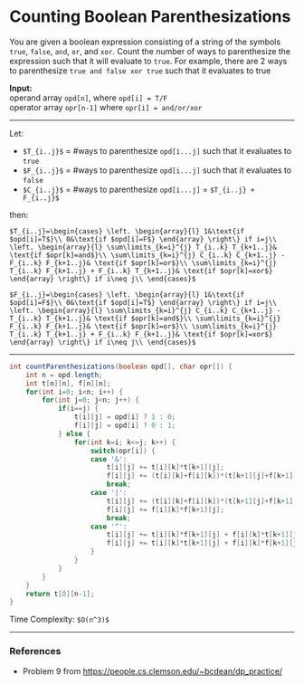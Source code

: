# Counting Boolean Parenthesizations

You are given a boolean expression consisting of a string of the symbols `true`, `false`, `and`, `or`, and `xor`.
Count the number of ways to parenthesize the expression such that it will evaluate to `true`.
For example, there are 2 ways to parenthesize `true and false xor true` such that it evaluates to true

**Input:**  
operand array `opd[n]`, where `opd[i] = T/F`  
operator array `opr[n-1]` where `opr[i] = and/or/xor`

---

Let:
* `$T_{i..j}$` = #ways to parenthesize `opd[i...j]` such that it evaluates to `true`
* `$F_{i..j}$` = #ways to parenthesize `opd[i...j]` such that it evaluates to `false`
* `$C_{i..j}$` = #ways to parenthesize `opd[i...j]` = `$T_{i..j} + F_{i..j}$`

then:

`$T_{i..j}=\begin{cases}
\left.
\begin{array}{l}
1&\text{if $opd[i]=T$}\\
0&\text{if $opd[i]=F$}
\end{array}
\right\}
if i=j\\
\left.
\begin{array}{l}
\sum\limits_{k=i}^{j} T_{i..k} T_{k+1..j}& \text{if $opr[k]=and$}\\
\sum\limits_{k=i}^{j} C_{i..k} C_{k+1..j} - F_{i..k} F_{k+1..j}& \text{if $opr[k]=or$}\\
\sum\limits_{k=i}^{j} T_{i..k} F_{k+1..j} + F_{i..k} T_{k+1..j}& \text{if $opr[k]=xor$}
\end{array}
\right\}
if i\neq j\\
\end{cases}$`

`$F_{i..j}=\begin{cases}
\left.
\begin{array}{l}
1&\text{if $opd[i]=F$}\\
0&\text{if $opd[i]=T$}
\end{array}
\right\}
if i=j\\
\left.
\begin{array}{l}
\sum\limits_{k=i}^{j} C_{i..k} C_{k+1..j} - T_{i..k} T_{k+1..j}& \text{if $opr[k]=and$}\\
\sum\limits_{k=i}^{j} F_{i..k} F_{k+1..j}& \text{if $opr[k]=or$}\\
\sum\limits_{k=i}^{j} T_{i..k} T_{k+1..j} + F_{i..k} F_{k+1..j}& \text{if $opr[k]=xor$}
\end{array}
\right\}
if i\neq j\\
\end{cases}$`

---

```java
int countParenthesizations(boolean opd[], char opr[]) {
    int n = opd.length;
    int t[n][n], f[n][n];
    for(int i=0; i<n; i++) {
        for(int j=0; j<n; j++) {
            if(i==j) {
                t[i][j] = opd[i] ? 1 : 0;
                f[i][j] = opd[i] ? 0 : 1;
            } else {
                for(int k=i; k<=j; k++) {
                    switch(opr[i]) {
                    case '&':
                        t[i][j] += t[i][k]*t[k+1][j];
                        f[i][j] += (t[i][k]+f[i][k])*(t[k+1][j]+f[k+1][j]) - t[i][k]*t[k+1][j];
                        break;
                    case '|':
                        t[i][j] += (t[i][k]+f[i][k])*(t[k+1][j]+f[k+1][j]) - f[i][k]*f[k+1][j];
                        f[i][j] += f[i][k]*f[k+1][j];
                        break;
                    case '^':
                        t[i][j] += t[i][k]*f[k+1][j] + f[i][k]*t[k+1][j];
                        f[i][j] += t[i][k]*t[k+1][j] + f[i][k]*f[k+1][j];
                    }
                }
            }
        }
    }
    return t[0][n-1];
}
```

Time Complexity: `$O(n^3)$`

---

### References

* Problem 9 from <https://people.cs.clemson.edu/~bcdean/dp_practice/>
